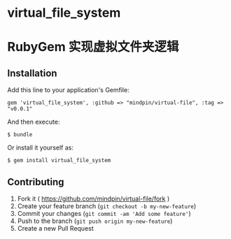 virtual_file_system
============

RubyGem 实现虚拟文件夹逻辑
=======

## Installation

Add this line to your application's Gemfile:

    gem 'virtual_file_system', :github => "mindpin/virtual-file", :tag => "v0.0.1"

And then execute:

    $ bundle

Or install it yourself as:

    $ gem install virtual_file_system


## Contributing

1. Fork it ( https://github.com/mindpin/virtual-file/fork )
2. Create your feature branch (`git checkout -b my-new-feature`)
3. Commit your changes (`git commit -am 'Add some feature'`)
4. Push to the branch (`git push origin my-new-feature`)
5. Create a new Pull Request

